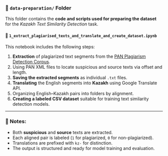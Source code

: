 ### 📁 `data-preparation/` Folder

This folder contains the **code and scripts used for preparing the dataset** for the *Kazakh Text Similarity Detection* task.

#### 📄 `1_extract_plagiarised_texts_and_translate_and_create_dataset.ipynb`

This notebook includes the following steps:

1. **Extraction** of plagiarized text segments from the [PAN Plagiarism Detection Corpus](https://pan.webis.de/).
2. Using PAN XML files to locate suspicious and source texts via offset and length.
3. **Saving the extracted segments** as individual `.txt` files.
4. **Translating** the English segments into **Kazakh** using Google Translate API.
5. Organizing English–Kazakh pairs into folders by alignment.
6. **Creating a labeled CSV dataset** suitable for training text similarity detection models.

---

### 📌 Notes:
- Both **suspicious** and **source** texts are extracted.
- Each aligned pair is labeled (`1` for plagiarized, `0` for non-plagiarized).
- Translations are prefixed with `kz-` for distinction.
- The output is structured and ready for model training and evaluation.
